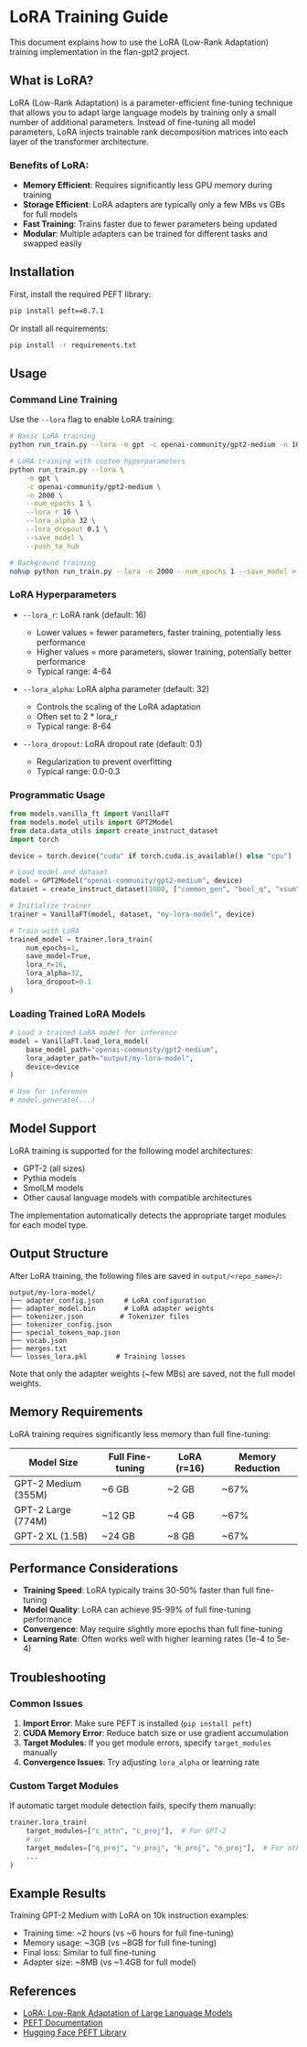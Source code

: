 # LoRA Training Guide

This document explains how to use the LoRA (Low-Rank Adaptation) training implementation in the flan-gpt2 project.

## What is LoRA?

LoRA (Low-Rank Adaptation) is a parameter-efficient fine-tuning technique that allows you to adapt large language models by training only a small number of additional parameters. Instead of fine-tuning all model parameters, LoRA injects trainable rank decomposition matrices into each layer of the transformer architecture.

### Benefits of LoRA:
- **Memory Efficient**: Requires significantly less GPU memory during training
- **Storage Efficient**: LoRA adapters are typically only a few MBs vs GBs for full models
- **Fast Training**: Trains faster due to fewer parameters being updated
- **Modular**: Multiple adapters can be trained for different tasks and swapped easily

## Installation

First, install the required PEFT library:

```bash
pip install peft==0.7.1
```

Or install all requirements:

```bash
pip install -r requirements.txt
```

## Usage

### Command Line Training

Use the `--lora` flag to enable LoRA training:

```bash
# Basic LoRA training
python run_train.py --lora -m gpt -c openai-community/gpt2-medium -n 1000 --num_epochs 1 --save_model

# LoRA training with custom hyperparameters
python run_train.py --lora \
    -m gpt \
    -c openai-community/gpt2-medium \
    -n 2000 \
    --num_epochs 1 \
    --lora_r 16 \
    --lora_alpha 32 \
    --lora_dropout 0.1 \
    --save_model \
    --push_to_hub

# Background training
nohup python run_train.py --lora -n 2000 --num_epochs 1 --save_model > lora_results.log 2>&1 &
```

### LoRA Hyperparameters

- `--lora_r`: LoRA rank (default: 16)
  - Lower values = fewer parameters, faster training, potentially less performance
  - Higher values = more parameters, slower training, potentially better performance
  - Typical range: 4-64

- `--lora_alpha`: LoRA alpha parameter (default: 32)
  - Controls the scaling of the LoRA adaptation
  - Often set to 2 * lora_r
  - Typical range: 8-64

- `--lora_dropout`: LoRA dropout rate (default: 0.1)
  - Regularization to prevent overfitting
  - Typical range: 0.0-0.3

### Programmatic Usage

```python
from models.vanilla_ft import VanillaFT
from models.model_utils import GPT2Model
from data.data_utils import create_instruct_dataset
import torch

device = torch.device("cuda" if torch.cuda.is_available() else "cpu")

# Load model and dataset
model = GPT2Model("openai-community/gpt2-medium", device)
dataset = create_instruct_dataset(1000, ["common_gen", "bool_q", "xsum"])

# Initialize trainer
trainer = VanillaFT(model, dataset, "my-lora-model", device)

# Train with LoRA
trained_model = trainer.lora_train(
    num_epochs=1,
    save_model=True,
    lora_r=16,
    lora_alpha=32,
    lora_dropout=0.1
)
```

### Loading Trained LoRA Models

```python
# Load a trained LoRA model for inference
model = VanillaFT.load_lora_model(
    base_model_path="openai-community/gpt2-medium",
    lora_adapter_path="output/my-lora-model",
    device=device
)

# Use for inference
# model.generate(...)
```

## Model Support

LoRA training is supported for the following model architectures:
- GPT-2 (all sizes)
- Pythia models
- SmolLM models
- Other causal language models with compatible architectures

The implementation automatically detects the appropriate target modules for each model type.

## Output Structure

After LoRA training, the following files are saved in `output/<repo_name>/`:

```
output/my-lora-model/
├── adapter_config.json     # LoRA configuration
├── adapter_model.bin       # LoRA adapter weights
├── tokenizer.json         # Tokenizer files
├── tokenizer_config.json
├── special_tokens_map.json
├── vocab.json
├── merges.txt
└── losses_lora.pkl       # Training losses
```

Note that only the adapter weights (~few MBs) are saved, not the full model weights.

## Memory Requirements

LoRA training requires significantly less memory than full fine-tuning:

| Model Size | Full Fine-tuning | LoRA (r=16) | Memory Reduction |
|------------|------------------|-------------|------------------|
| GPT-2 Medium (355M) | ~6 GB | ~2 GB | ~67% |
| GPT-2 Large (774M) | ~12 GB | ~4 GB | ~67% |
| GPT-2 XL (1.5B) | ~24 GB | ~8 GB | ~67% |

## Performance Considerations

- **Training Speed**: LoRA typically trains 30-50% faster than full fine-tuning
- **Model Quality**: LoRA can achieve 95-99% of full fine-tuning performance
- **Convergence**: May require slightly more epochs than full fine-tuning
- **Learning Rate**: Often works well with higher learning rates (1e-4 to 5e-4)

## Troubleshooting

### Common Issues

1. **Import Error**: Make sure PEFT is installed (`pip install peft`)
2. **CUDA Memory Error**: Reduce batch size or use gradient accumulation
3. **Target Modules**: If you get module errors, specify `target_modules` manually
4. **Convergence Issues**: Try adjusting `lora_alpha` or learning rate

### Custom Target Modules

If automatic target module detection fails, specify them manually:

```python
trainer.lora_train(
    target_modules=["c_attn", "c_proj"],  # For GPT-2
    # or
    target_modules=["q_proj", "v_proj", "k_proj", "o_proj"],  # For other models
    ...
)
```

## Example Results

Training GPT-2 Medium with LoRA on 10k instruction examples:
- Training time: ~2 hours (vs ~6 hours for full fine-tuning)
- Memory usage: ~3GB (vs ~8GB for full fine-tuning)
- Final loss: Similar to full fine-tuning
- Adapter size: ~8MB (vs ~1.4GB for full model)

## References

- [LoRA: Low-Rank Adaptation of Large Language Models](https://arxiv.org/abs/2106.09685)
- [PEFT Documentation](https://huggingface.co/docs/peft/)
- [Hugging Face PEFT Library](https://github.com/huggingface/peft)
